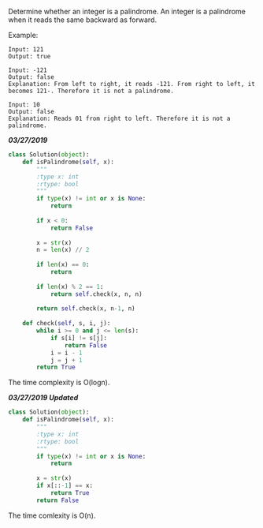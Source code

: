 Determine whether an integer is a palindrome. An integer is a palindrome when it reads the same backward as forward.

Example:

```
Input: 121
Output: true
```

```
Input: -121
Output: false
Explanation: From left to right, it reads -121. From right to left, it becomes 121-. Therefore it is not a palindrome.
```

```
Input: 10
Output: false
Explanation: Reads 01 from right to left. Therefore it is not a palindrome.
```

***03/27/2019***

```python
class Solution(object):
    def isPalindrome(self, x):
        """
        :type x: int
        :rtype: bool
        """
        if type(x) != int or x is None:
            return 
        
        if x < 0:
            return False
        
        x = str(x)
        n = len(x) // 2
        
        if len(x) == 0:
            return
        
        if len(x) % 2 == 1:
            return self.check(x, n, n)
        
        return self.check(x, n-1, n)
        
    def check(self, s, i, j):
        while i >= 0 and j <= len(s):
            if s[i] != s[j]:
                return False
            i = i - 1
            j = j + 1
        return True
```
The time complexity is O(logn).

***03/27/2019 Updated***

```python
class Solution(object):
    def isPalindrome(self, x):
        """
        :type x: int
        :rtype: bool
        """
        if type(x) != int or x is None:
            return 
            
        x = str(x)
        if x[::-1] == x:
            return True
        return False
```
The time comlexity is O(n).
